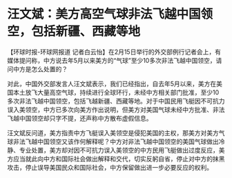 # 汪文斌：美方高空气球非法飞越中国领空，包括新疆、西藏等地

【环球时报-环球网报道
记者白云怡】在2月15日举行的外交部例行记者会上，有媒体提问称，中方说去年5月以来美方的“气球”至少10多次非法飞越中国领空，请问中方是怎么处置的？

对此，中国外交部发言人汪文斌表示，我们已经指出，自去年5月以来，美方在美国本土放飞大量高空气球，持续进行全球环行，未经中方相关部门批准，至少10多次非法飞越中国领空，包括飞越新疆、西藏等地。对于中国民用飞艇因不可抗力误入美领空，中方已多次向美方作出说明，但美方对美国气球未经中方批准、非法飞越中国领空却只字不提，还声称中方散布虚假信息。

汪文斌反问道，美方指责中方飞艇误入美领空是侵犯美国的主权，那美方对美方气球非法飞越中国领空又该作何解释呢？中方对非法飞越中国领空的美国气球做出冷静、专业处置，美方却对因不可抗力误入美领空的中方民用飞艇做出过度反应，美方应当就此向中方和国际社会做出解释和交代，切实反躬自省，停止对中方的抹黑攻击，停止误导美国民众和国际社会，中方保留做出进一步必要反应的权利。

